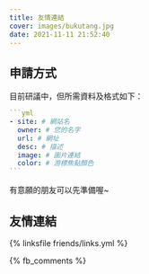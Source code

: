 ```yaml
---
title: 友情連結
cover: images/bukutang.jpg
date: 2021-11-11 21:52:40
---
```


## 申請方式

目前研議中，但所需資料及格式如下：

~~~yml
```yml
- site: # 網站名
  owner: # 您的名字
  url: # 網址
  desc: # 描述
  image: # 圖片連結
  color: # 游標焦點顏色
```
~~~

有意願的朋友可以先準備喔~

## 友情連結

{% linksfile friends/links.yml %}

{% fb_comments %}
